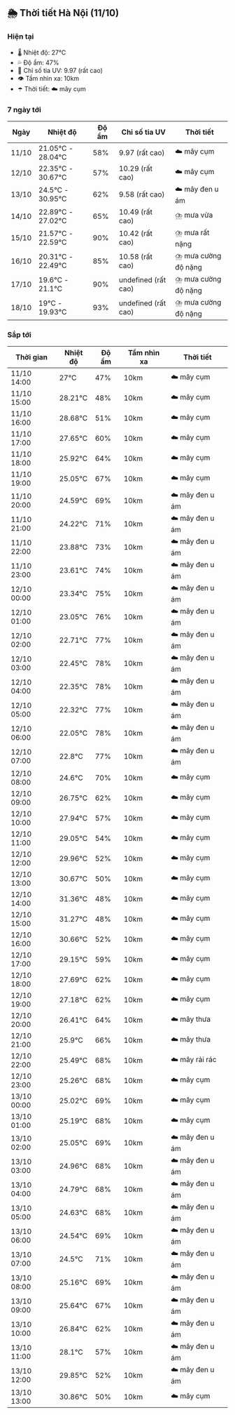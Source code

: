 ## 🌦️ Thời tiết Hà Nội (11/10)

### Hiện tại

- 🌡️ Nhiệt độ: 27℃
- 💦 Độ ẩm: 47%
- 🌟 Chỉ số tia UV: 9.97 (rất cao)
- 👁️ Tầm nhìn xa: 10km
- ☂️ Thời tiết: ☁️ mây cụm

### 7 ngày tới

| Ngày | Nhiệt độ | Độ ẩm | Chỉ số tia UV | Thời tiết |
| --- | --- | --- | --- | --- |
| 11/10 | 21.05℃ - 28.04℃ | 58% | 9.97 (rất cao) | ☁️ mây cụm |
| 12/10 | 22.35℃ - 30.67℃ | 57% | 10.29 (rất cao) | ☁️ mây cụm |
| 13/10 | 24.5℃ - 30.95℃ | 62% | 9.58 (rất cao) | ☁️ mây đen u ám |
| 14/10 | 22.89℃ - 27.02℃ | 65% | 10.49 (rất cao) | ⛈️ mưa vừa |
| 15/10 | 21.57℃ - 22.59℃ | 90% | 10.42 (rất cao) | ⛈️ mưa rất nặng |
| 16/10 | 20.31℃ - 22.49℃ | 85% | 10.58 (rất cao) | ⛈️ mưa cường độ nặng |
| 17/10 | 19.6℃ - 21.1℃ | 90% | undefined (rất cao) | ⛈️ mưa cường độ nặng |
| 18/10 | 19℃ - 19.93℃ | 93% | undefined (rất cao) | ⛈️ mưa cường độ nặng |

### Sắp tới

| Thời gian | Nhiệt độ | Độ ẩm | Tầm nhìn xa | Thời tiết |
| --- | --- | --- | --- | --- |
| 11/10 14:00 | 27℃ | 47% | 10km | ☁️ mây cụm |
| 11/10 15:00 | 28.21℃ | 48% | 10km | ☁️ mây cụm |
| 11/10 16:00 | 28.68℃ | 51% | 10km | ☁️ mây cụm |
| 11/10 17:00 | 27.65℃ | 60% | 10km | ☁️ mây cụm |
| 11/10 18:00 | 25.92℃ | 64% | 10km | ☁️ mây cụm |
| 11/10 19:00 | 25.05℃ | 67% | 10km | ☁️ mây cụm |
| 11/10 20:00 | 24.59℃ | 69% | 10km | ☁️ mây đen u ám |
| 11/10 21:00 | 24.22℃ | 71% | 10km | ☁️ mây đen u ám |
| 11/10 22:00 | 23.88℃ | 73% | 10km | ☁️ mây đen u ám |
| 11/10 23:00 | 23.61℃ | 74% | 10km | ☁️ mây đen u ám |
| 12/10 00:00 | 23.34℃ | 75% | 10km | ☁️ mây đen u ám |
| 12/10 01:00 | 23.05℃ | 76% | 10km | ☁️ mây đen u ám |
| 12/10 02:00 | 22.71℃ | 77% | 10km | ☁️ mây đen u ám |
| 12/10 03:00 | 22.45℃ | 78% | 10km | ☁️ mây đen u ám |
| 12/10 04:00 | 22.35℃ | 78% | 10km | ☁️ mây đen u ám |
| 12/10 05:00 | 22.32℃ | 77% | 10km | ☁️ mây đen u ám |
| 12/10 06:00 | 22.05℃ | 78% | 10km | ☁️ mây đen u ám |
| 12/10 07:00 | 22.8℃ | 77% | 10km | ☁️ mây đen u ám |
| 12/10 08:00 | 24.6℃ | 70% | 10km | ☁️ mây cụm |
| 12/10 09:00 | 26.75℃ | 62% | 10km | ☁️ mây cụm |
| 12/10 10:00 | 27.94℃ | 57% | 10km | ☁️ mây cụm |
| 12/10 11:00 | 29.05℃ | 54% | 10km | ☁️ mây cụm |
| 12/10 12:00 | 29.96℃ | 52% | 10km | ☁️ mây cụm |
| 12/10 13:00 | 30.67℃ | 50% | 10km | ☁️ mây cụm |
| 12/10 14:00 | 31.36℃ | 48% | 10km | ☁️ mây cụm |
| 12/10 15:00 | 31.27℃ | 48% | 10km | ☁️ mây cụm |
| 12/10 16:00 | 30.66℃ | 52% | 10km | ☁️ mây cụm |
| 12/10 17:00 | 29.15℃ | 59% | 10km | ☁️ mây cụm |
| 12/10 18:00 | 27.69℃ | 62% | 10km | ☁️ mây cụm |
| 12/10 19:00 | 27.18℃ | 62% | 10km | ☁️ mây cụm |
| 12/10 20:00 | 26.41℃ | 64% | 10km | ☁️ mây thưa |
| 12/10 21:00 | 25.9℃ | 66% | 10km | ☁️ mây thưa |
| 12/10 22:00 | 25.49℃ | 68% | 10km | ☁️ mây rải rác |
| 12/10 23:00 | 25.26℃ | 68% | 10km | ☁️ mây cụm |
| 13/10 00:00 | 25.02℃ | 69% | 10km | ☁️ mây cụm |
| 13/10 01:00 | 25.19℃ | 68% | 10km | ☁️ mây cụm |
| 13/10 02:00 | 25.05℃ | 69% | 10km | ☁️ mây đen u ám |
| 13/10 03:00 | 24.96℃ | 68% | 10km | ☁️ mây đen u ám |
| 13/10 04:00 | 24.79℃ | 68% | 10km | ☁️ mây đen u ám |
| 13/10 05:00 | 24.63℃ | 68% | 10km | ☁️ mây đen u ám |
| 13/10 06:00 | 24.54℃ | 69% | 10km | ☁️ mây đen u ám |
| 13/10 07:00 | 24.5℃ | 71% | 10km | ☁️ mây đen u ám |
| 13/10 08:00 | 25.16℃ | 69% | 10km | ☁️ mây đen u ám |
| 13/10 09:00 | 25.64℃ | 67% | 10km | ☁️ mây đen u ám |
| 13/10 10:00 | 26.84℃ | 62% | 10km | ☁️ mây đen u ám |
| 13/10 11:00 | 28.1℃ | 57% | 10km | ☁️ mây đen u ám |
| 13/10 12:00 | 29.85℃ | 52% | 10km | ☁️ mây đen u ám |
| 13/10 13:00 | 30.86℃ | 50% | 10km | ☁️ mây cụm |
